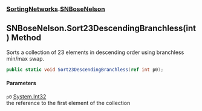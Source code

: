 ### [SortingNetworks](./SortingNetworks.md 'SortingNetworks').[SNBoseNelson](./SortingNetworks-SNBoseNelson.md 'SortingNetworks.SNBoseNelson')
## SNBoseNelson.Sort23DescendingBranchless(int) Method
Sorts a collection of 23 elements in descending order using branchless min/max swap.  
```csharp
public static void Sort23DescendingBranchless(ref int p0);
```
#### Parameters
<a name='SortingNetworks-SNBoseNelson-Sort23DescendingBranchless(int)-p0'></a>
`p0` [System.Int32](https://docs.microsoft.com/en-us/dotnet/api/System.Int32 'System.Int32')  
the reference to the first element of the collection  
  
